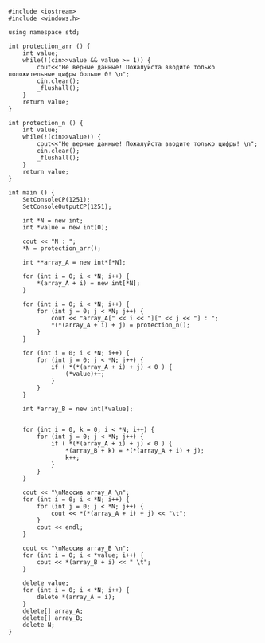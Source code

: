 ﻿```
#include <iostream>
#include <windows.h>

using namespace std;

int protection_arr () {
	int value;
	while(!(cin>>value && value >= 1)) {
		cout<<"Не верные данные! Пожалуйста вводите только положительные цифры больше 0! \n";
		cin.clear();
		_flushall();
	}
	return value;
}

int protection_n () {
	int value;
	while(!(cin>>value)) {
		cout<<"Не верные данные! Пожалуйста вводите только цифры! \n";
		cin.clear();
		_flushall();
	}
	return value;
}

int main () {
	SetConsoleCP(1251);
	SetConsoleOutputCP(1251);
	
	int *N = new int;
	int *value = new int(0);

	cout << "N : ";
	*N = protection_arr();

	int **array_A = new int*[*N];

	for (int i = 0; i < *N; i++) {
		*(array_A + i) = new int[*N];
	}

	for (int i = 0; i < *N; i++) {
		for (int j = 0; j < *N; j++) {
			cout << "array_A[" << i << "][" << j << "] : ";
			*(*(array_A + i) + j) = protection_n();
		}
	}

	for (int i = 0; i < *N; i++) {
		for (int j = 0; j < *N; j++) {
			if ( *(*(array_A + i) + j) < 0 ) {
				(*value)++;
			}
		}
	}

	int *array_B = new int[*value];


	for (int i = 0, k = 0; i < *N; i++) {
		for (int j = 0; j < *N; j++) {
			if ( *(*(array_A + i) + j) < 0 ) {
				*(array_B + k) = *(*(array_A + i) + j);
				k++;
			}
		}
	}

	cout << "\nМассив array_A \n";
	for (int i = 0; i < *N; i++) {
		for (int j = 0; j < *N; j++) {
			cout << *(*(array_A + i) + j) << "\t";
		}
		cout << endl;
	}

	cout << "\nМассив array_B \n";
	for (int i = 0; i < *value; i++) {
		cout << *(array_B + i) << " \t";
	}

	delete value;
	for (int i = 0; i < *N; i++) {
		delete *(array_A + i);
	}
	delete[] array_A;
	delete[] array_B;
	delete N;
}

```
